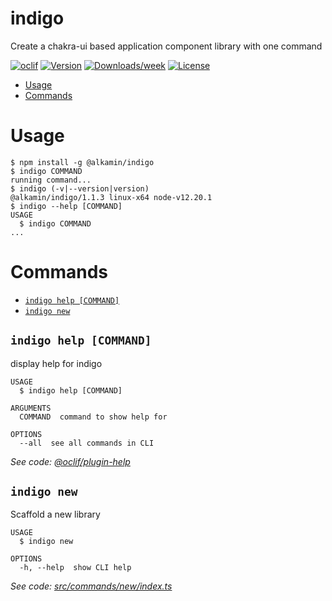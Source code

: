 indigo
======

Create a chakra-ui based application component library with one command

[![oclif](https://img.shields.io/badge/cli-oclif-brightgreen.svg)](https://oclif.io)
[![Version](https://img.shields.io/npm/v/@alkamin/indigo.svg)](https://www.npmjs.com/package/@alkamin/indigo)
[![Downloads/week](https://img.shields.io/npm/dw/@alkamin/indigo.svg)](https://www.npmjs.com/package/@alkamin/indigo)
[![License](https://img.shields.io/npm/l/@alkamin/indigo.svg)](https://github.com/alkamin/indigo/blob/master/package.json)

<!-- toc -->
* [Usage](#usage)
* [Commands](#commands)
<!-- tocstop -->
# Usage
<!-- usage -->
```sh-session
$ npm install -g @alkamin/indigo
$ indigo COMMAND
running command...
$ indigo (-v|--version|version)
@alkamin/indigo/1.1.3 linux-x64 node-v12.20.1
$ indigo --help [COMMAND]
USAGE
  $ indigo COMMAND
...
```
<!-- usagestop -->
# Commands
<!-- commands -->
* [`indigo help [COMMAND]`](#indigo-help-command)
* [`indigo new`](#indigo-new)

## `indigo help [COMMAND]`

display help for indigo

```
USAGE
  $ indigo help [COMMAND]

ARGUMENTS
  COMMAND  command to show help for

OPTIONS
  --all  see all commands in CLI
```

_See code: [@oclif/plugin-help](https://github.com/oclif/plugin-help/blob/v3.2.2/src/commands/help.ts)_

## `indigo new`

Scaffold a new library

```
USAGE
  $ indigo new

OPTIONS
  -h, --help  show CLI help
```

_See code: [src/commands/new/index.ts](https://github.com/alkamin/indigo/blob/v1.1.3/src/commands/new/index.ts)_
<!-- commandsstop -->

